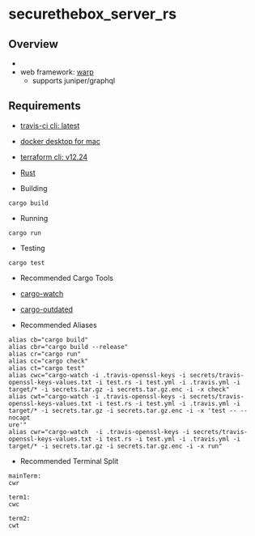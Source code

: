# securethebox_server_rs
## Overview
- 
- web framework: [warp](https://github.com/seanmonstar/warp)
  - supports juniper/graphql

## Requirements
- [travis-ci cli: latest](https://github.com/travis-ci/travis.rb#mac-os-x-via-homebrew)
- [docker desktop for mac](https://hub.docker.com/editions/community/docker-ce-desktop-mac/)
- [terraform cli: v12.24](https://www.terraform.io/downloads.html)
- [Rust](https://www.rust-lang.org/tools/install)

- Building
```
cargo build
```
- Running
```
cargo run
```
- Testing
```
cargo test
```

- Recommended Cargo Tools
- [cargo-watch](https://github.com/passcod/cargo-watch)
- [cargo-outdated](https://github.com/kbknapp/cargo-outdated)

- Recommended Aliases
```
alias cb="cargo build"
alias cbr="cargo build --release"
alias cr="cargo run"
alias cc="cargo check"
alias ct="cargo test"
alias cwc="cargo-watch -i .travis-openssl-keys -i secrets/travis-openssl-keys-values.txt -i test.rs -i test.yml -i .travis.yml -i target/* -i secrets.tar.gz -i secrets.tar.gz.enc -i -x check"
alias cwt="cargo-watch -i .travis-openssl-keys -i secrets/travis-openssl-keys-values.txt -i test.rs -i test.yml -i .travis.yml -i target/* -i secrets.tar.gz -i secrets.tar.gz.enc -i -x 'test -- --nocapt
ure'"
alias cwr="cargo-watch  -i .travis-openssl-keys -i secrets/travis-openssl-keys-values.txt -i test.rs -i test.yml -i .travis.yml -i target/* -i secrets.tar.gz -i secrets.tar.gz.enc -i -x run"
```

- Recommended Terminal Split
```
mainTerm:
cwr

term1:
cwc

term2:
cwt
```
